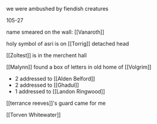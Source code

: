 we were ambushed by fiendish creatures

105-27

name smeared on the wall: [[Vanaroth]]

holy symbol of asri is on [[Torrig]] detached head

[[Zoltest]] is in the merchent hall

[[Malynn]] found a box of letters in old home of [[Volgrim]]
- 2 addressed to [[Alden Belford]]
- 2 addressed to [[Ghadul]]
- 1 addressed to [[Landon Ringwood]]

[[terrance reeves]]'s guard came for me

[[Torven Whitewater]]

